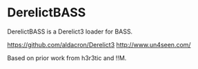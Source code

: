 DerelictBASS
============

DerelictBASS is a Derelict3 loader for BASS.

https://github.com/aldacron/Derelict3
http://www.un4seen.com/

Based on prior work from h3r3tic and !!M.
